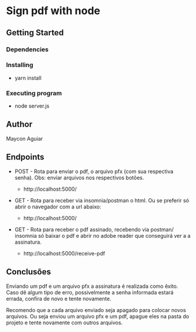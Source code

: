 # Sign pdf with node

## Getting Started

### Dependencies

### Installing

* yarn install

### Executing program

* node server.js

## Author

Maycon Aguiar 

## Endpoints

* POST - Rota para enviar o pdf, o arquivo pfx (com sua respectiva senha). Obs: enviar arquivos nos respectivos botões.
    * http://localhost:5000/

* GET - Rota para receber via insomnia/postman o html. Ou se preferir só abrir o navegador com a url abaixo:
    * http://localhost:5000/

* GET - Rota para receber o pdf assinado, recebendo via postman/ insomnia só baixar o pdf e abrir no adobe reader que conseguirá ver a a assinatura.
    * http://localhost:5000/receive-pdf

## Conclusões

Enviando um pdf e um arquivo pfx a assinatura é realizada como êxito. Caso dê algum tipo de erro, possivelmente a senha informada estará errada, confira de novo e tente novamente.

Recomendo que a cada arquivo enviado seja apagado para colocar novos arquivos. 
Ou seja enviou um arquivo pfx e um pdf, apague eles na pasta do projeto e tente novamente com outros arquivos.
